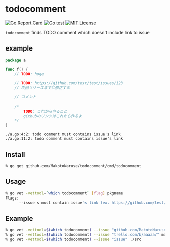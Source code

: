 # todocomment
[![Go Report Card](https://goreportcard.com/badge/github.com/MakotoNaruse/todocomment)](https://goreportcard.com/report/github.com/MakotoNaruse/todocomment)
[![Go test](https://github.com/MakotoNaruse/todocomment/workflows/Go%20test/badge.svg)](https://github.com/MakotoNaruse/todocomment/actions)
[![MIT License](http://img.shields.io/badge/license-MIT-blue.svg?style=flat)](LICENSE)

`todocomment` finds TODO comment which doesn't include link to issue

## example
```go
package a

func f() { 
    // TODO: hoge
	
    // TODO: https://github.com/test/test/issues/123
    // 次回リリースまでに修正する

    // コメント
	
    /* 
        TODO: これからやること 
        githubのリンクはこれから作るよ 
    */
}
```
```console
./a.go:4:2: todo comment must contains issue's link
./a.go:11:2: todo comment must contains issue's link
```

## Install

```sh
% go get github.com/MakotoNaruse/todocomment/cmd/todocomment
```

## Usage

```sh
% go vet -vettool=`which todocomment` [flag] pkgname
Flags:
      --issue s must contain issue's link (ex. https://github.com/test/test/issues/)
```

## Example
```sh
% go vet -vettool=$(which todocomment) --issue "github.com/MakotoNaruse/todocomment/issues" ./...
% go vet -vettool=$(which todocomment) --issue "trello.com/b/aaaaa/" main.go
% go vet -vettool=$(which todocomment) --issue "issue" ./src
```

